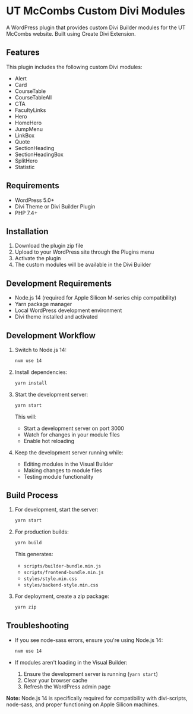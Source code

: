 # UT McCombs Custom Divi Modules

A WordPress plugin that provides custom Divi Builder modules for the UT McCombs website. Built using Create Divi Extension.

## Features

This plugin includes the following custom Divi modules:

- Alert
- Card
- CourseTable
- CourseTableAll
- CTA
- FacultyLinks
- Hero
- HomeHero
- JumpMenu
- LinkBox
- Quote
- SectionHeading
- SectionHeadingBox
- SplitHero
- Statistic

## Requirements

- WordPress 5.0+
- Divi Theme or Divi Builder Plugin
- PHP 7.4+

## Installation

1. Download the plugin zip file
2. Upload to your WordPress site through the Plugins menu
3. Activate the plugin
4. The custom modules will be available in the Divi Builder

## Development Requirements

- Node.js 14 (required for Apple Silicon M-series chip compatibility)
- Yarn package manager
- Local WordPress development environment
- Divi theme installed and activated

## Development Workflow

1. Switch to Node.js 14:
   ```bash
   nvm use 14
   ```

2. Install dependencies:
   ```bash
   yarn install
   ```

3. Start the development server:
   ```bash
   yarn start
   ```
   This will:
   - Start a development server on port 3000
   - Watch for changes in your module files
   - Enable hot reloading

4. Keep the development server running while:
   - Editing modules in the Visual Builder
   - Making changes to module files
   - Testing module functionality

## Build Process

1. For development, start the server:
   ```bash
   yarn start
   ```

2. For production builds:
   ```bash
   yarn build
   ```
   This generates:
   - `scripts/builder-bundle.min.js`
   - `scripts/frontend-bundle.min.js`
   - `styles/style.min.css`
   - `styles/backend-style.min.css`

3. For deployment, create a zip package:
   ```bash
   yarn zip
   ```

## Troubleshooting

- If you see node-sass errors, ensure you're using Node.js 14:
  ```bash
  nvm use 14
  ```

- If modules aren't loading in the Visual Builder:
  1. Ensure the development server is running (`yarn start`)
  2. Clear your browser cache
  3. Refresh the WordPress admin page

**Note:** Node.js 14 is specifically required for compatibility with divi-scripts, node-sass, and proper functioning on Apple Silicon machines.

